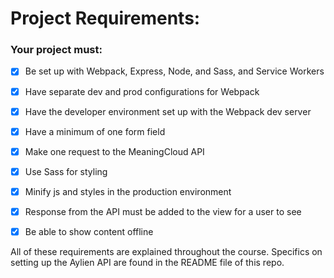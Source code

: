 # Project Requirements:

### Your project must:

- [X] Be set up with Webpack, Express, Node, and Sass, and Service Workers

- [X] Have separate dev and prod configurations for Webpack

- [X] Have the developer environment set up with the Webpack dev server

- [X] Have a minimum of one form field

- [X] Make one request to the MeaningCloud API

- [X] Use Sass for styling

- [X] Minify js and styles in the production environment

- [X] Response from the API must be added to the view for a user to see 

- [X] Be able to show content offline

All of these requirements are explained throughout the course. Specifics on setting up the Aylien API are found in the README file of this repo.

